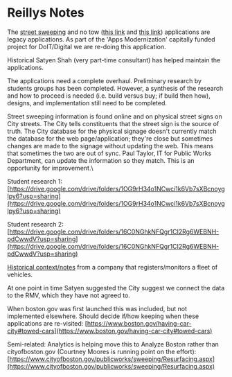 # Reillys Notes

The [street sweepin](https://www.cityofboston.gov/publicworks/sweeping/)g and no tow ([this link](https://www.cityofboston.gov/publicworks/sweeping/remindme.asp) and [this link](https://www.cityofboston.gov/towing/alerts/)) applications are legacy applications. As part of the 'Apps Modernization' capitally funded project for DoIT/Digital we are re-doing this application.&#x20;

Historical Satyen Shah (very part-time consultant) has helped maintain the applications.&#x20;

The applications need a complete overhaul. Preliminary research by students groups has been completed. However, a synthesis of the research and how to proceed is needed (i.e. build versus buy; if build then how), designs, and implementation still need to be completed.

Street sweeping information is found online and on physical street signs on City streets. The City tells constituents that the street sign is the source of truth. The City database for the physical signage doesn't currently match the database for the web page/application; they're close but sometimes changes are made to the signage without updating the web. This means that sometimes the two are out of sync. Paul Taylor, IT for Public Works Department, can update the information so they match. This is an opportunity for improvement.\


Student research 1: [https://drive.google.com/drive/folders/1OG9rH34o1NCwci1k6Vb7sXBcnoyglpy6?usp=sharing](https://drive.google.com/drive/folders/1OG9rH34o1NCwci1k6Vb7sXBcnoyglpy6?usp=sharing)

Student research 2: [https://drive.google.com/drive/folders/16C0NGhkNFQgr1CI2Rg6WEBNH-pdCwwdV?usp=sharing](https://drive.google.com/drive/folders/16C0NGhkNFQgr1CI2Rg6WEBNH-pdCwwdV?usp=sharing)



[Historical context/notes](https://docs.google.com/document/d/198b-mgtxnlvFRdQRqXQ-0Zvus12hpvIRGVhYiwrz8ao/edit?ts=601c3126) from a company that registers/monitors a fleet of vehicles.



At one point in time Satyen suggested the City suggest we connect the data to the RMV, which they have not agreed to.



When boston.gov was first launched this was included, but not implemented elsewhere. Should decide if/how keeping when these applications are re-visited: [https://www.boston.gov/having-car-city#towed-cars](https://www.boston.gov/having-car-city#towed-cars)



Semi-related: Analytics is helping move this to Analyze Boston rather than cityofboston.gov (Courtney Moores is running point on the effort): [https://www.cityofboston.gov/publicworks/sweeping/Resurfacing.aspx](https://www.cityofboston.gov/publicworks/sweeping/Resurfacing.aspx)

